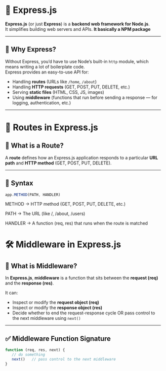 # 🚀 Express.js

**Express.js** (or just **Express**) is a **backend web framework for Node.js**.  
It simplifies building web servers and APIs.
**It basically a NPM package**

---

## 🔹 Why Express?
Without Express, you’d have to use Node’s built-in `http` module, which means writing a lot of boilerplate code.  
Express provides an easy-to-use API for:


- Handling **routes** (URLs like `/home`, `/about`)
- Handling **HTTP requests** (GET, POST, PUT, DELETE, etc.)
- Serving **static files** (HTML, CSS, JS, images)
- Using **middleware** (functions that run before sending a response — for logging, authentication, etc.)

---
# 🚏 Routes in Express.js

## 🔹 What is a Route?

A **route** defines how an Express.js application responds to a particular **URL path** and **HTTP method** (GET, POST, PUT, DELETE).

---

## 🔹 Syntax
```js
app.METHOD(PATH, HANDLER)

```

METHOD → HTTP method (GET, POST, PUT, DELETE, etc.)

PATH → The URL (like /, /about, /users)

HANDLER → A function (req, res) that runs when the route is matched


# 🛠️ Middleware in Express.js

## 🔹 What is Middleware?
In **Express.js**, **middleware** is a function that sits between the **request (req)** and the **response (res)**.  

It can:  
- Inspect or modify the **request object (req)**  
- Inspect or modify the **response object (res)**  
- Decide whether to end the request-response cycle OR pass control to the next middleware using `next()`  

---

## ✅ Middleware Function Signature
```js
function (req, res, next) {
   // do something
   next()   // pass control to the next middleware
}
